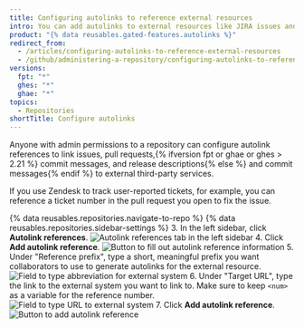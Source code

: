 ```yaml
---
title: Configuring autolinks to reference external resources
intro: You can add autolinks to external resources like JIRA issues and Zendesk tickets to help streamline your workflow.
product: "{% data reusables.gated-features.autolinks %}"
redirect_from:
  - /articles/configuring-autolinks-to-reference-external-resources
  - /github/administering-a-repository/configuring-autolinks-to-reference-external-resources
versions:
  fpt: "*"
  ghes: "*"
  ghae: "*"
topics:
  - Repositories
shortTitle: Configure autolinks
---
```


Anyone with admin permissions to a repository can configure autolink references to link issues, pull requests,{% ifversion fpt or ghae or ghes > 2.21 %} commit messages, and release descriptions{% else %} and commit messages{% endif %} to external third-party services.

If you use Zendesk to track user-reported tickets, for example, you can reference a ticket number in the pull request you open to fix the issue.

{% data reusables.repositories.navigate-to-repo %}
{% data reusables.repositories.sidebar-settings %} 3. In the left sidebar, click **Autolink references**.
![Autolink references tab in the left sidebar](/assets/images/help/repository/autolink-references-tab.png) 4. Click **Add autolink reference**.
![Button to fill out autolink reference information](/assets/images/help/repository/add-autolink-reference-details.png) 5. Under "Reference prefix", type a short, meaningful prefix you want collaborators to use to generate autolinks for the external resource.
![Field to type abbreviation for external system](/assets/images/help/repository/add-reference-prefix-field.png) 6. Under "Target URL", type the link to the external system you want to link to. Make sure to keep `<num>` as a variable for the reference number.
![Field to type URL to external system](/assets/images/help/repository/add-target-url-field.png) 7. Click **Add autolink reference**.
![Button to add autolink reference](/assets/images/help/repository/add-autolink-reference.png)
